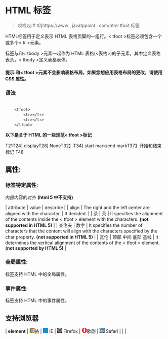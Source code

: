 # HTML 标签

> 哎哎哎:# t0]https://www . javatppoint . com/html tfoot 标签

HTML<tfoot>标签用于定义表示 HTML 表格页脚的一组行。< tfoot >标签必须包含一个或多个< tr >元素。

<t foot>标签与<t body>和< tbody >元素一起作为 HTML 表格(<表格>)的子元素，其中<t body>定义表格表头，< tbody >定义表格表体。

#### 提示:<The and><t body>和< tfoot >元素不会影响表格布局，如果您想应用表格布局的更改，请使用 CSS 属性。

### 语法

```

    <tfoot>
		<tr></tr>
		<tr></tr>
	</tfoot>

```

**以下是关于 HTML 的一些规范< tfoot >标记**

T21T24] displayT28] NoneT32】T34] start mark/end markT37】开始和结束标记 T48

## 属性:

### 标签特定属性:

内部内容的对齐 **(html 5 中不支持)**

| attribute | value | describe |
| align | The right
and the left
center
are aligned with the
character. | It decided. |
| 茶 | 茶 | It specifies the alignment of the contents inside the < tfoot > element with the characters. **(not supported in HTML 5)** |
| 查洛夫 | 数字 | It specifies the number of characters that the content will align with the characters specified by the char property. **(not supported in HTML 5)** |
| 瓦伦 | 顶部
中间
底部
基线 | It determines the vertical alignment of the contents of the < tfoot > element. **(not supported by HTML 5)** |

### 全局属性:

<tfoot>标签支持 HTML 中的全局属性。

### 事件属性:

<tfoot>标签支持 HTML 中的事件属性。

## 支持浏览器

| **element** | ![chrome browser](img/4fbdc93dc2016c5049ed108e7318df19.png)铬 | ![ie browser](img/83dd23df1fe8373fd5bf054b2c1dd88b.png) IE | ![firefox browser](img/4f001fff393888a8a807ed29b28145d1.png) Firefox | ![opera browser](img/6cad4a592cc69a052056a0577b4aac65.png)歌剧 | ![safari browser](img/a0f6a9711a92203c5dc5c127fe9c9fca.png) Safari |
|  |